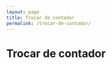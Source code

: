 ```yaml
---
layout: page
title: Trocar de contador
permalink: /trocar-de-contador/
---
```


# Trocar de contador